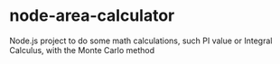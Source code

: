 # node-area-calculator
Node.js project to do some math calculations, such PI value or Integral Calculus, with the Monte Carlo method

